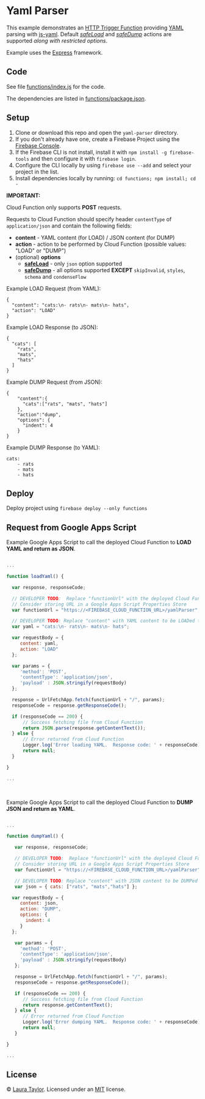 # Yaml Parser

This example demonstrates an [HTTP Trigger Function](https://firebase.google.com/docs/functions/http-events) providing [YAML](https://en.wikipedia.org/wiki/YAML) parsing with [js-yaml](https://github.com/nodeca/js-yaml).  Default *[safeLoad](https://github.com/nodeca/js-yaml#safeload-string---options-)* and *[safeDump](https://github.com/nodeca/js-yaml#safedump-object---options-)* actions are supported *along with restricted options*.

Example uses the [Express](https://expressjs.com/) framework.

## Code

See file [functions/index.js](functions/index.js) for the code.

The dependencies are listed in [functions/package.json](functions/package.json).

## Setup

1. Clone or download this repo and open the `yaml-parser` directory.
1. If you don't already have one, create a Firebase Project using the [Firebase Console](https://console.firebase.google.com).
1. If the Firebase CLI is not install, install it with `npm install -g firebase-tools` and then configure it with `firebase login`.
1. Configure the CLI locally by using `firebase use --add` and select your project in the list.
1. Install dependencies locally by running: `cd functions; npm install; cd -`

**IMPORTANT:**  

Cloud Function only supports **POST** requests.

Requests to Cloud Function should specify header `contentType` of `application/json` and contain the following fields:

* **content** - YAML content (for LOAD) /  JSON content (for DUMP)
* **action** - action to be performed by Cloud Function (possible values: "LOAD" or "DUMP")
* (optional) **options**
  * **[safeLoad](https://github.com/nodeca/js-yaml#safeload-string---options-)** - only `json` option supported
  * **[safeDump](https://github.com/nodeca/js-yaml#safedump-object---options-)** -  all options supported **EXCEPT** `skipInvalid`, `styles`, `schema` and `condenseFlow`


Example LOAD Request (from YAML):

```
{
  "content": "cats:\n- rats\n- mats\n- hats",
  "action": "LOAD"
}
```

Example LOAD Response (to JSON):

```
{
  "cats": [
    "rats",
    "mats",
    "hats"
  ]
}
```

Example DUMP Request (from JSON):

```
{
	"content":{
	  "cats":["rats", "mats", "hats"]
	},
	"action":"dump",
	"options": {
	  "indent": 4
	}
}
```

Example DUMP Response (to YAML):

```
cats:
    - rats
    - mats
    - hats
```



## Deploy

Deploy project using `firebase deploy --only functions`


## Request from Google Apps Script

Example Google Apps Script to call the deployed Cloud Function to **LOAD YAML and return as JSON**.


```js

...

function loadYaml() {

  var response, responseCode;

  // DEVELOPER TODO:  Replace "functionUrl" with the deployed Cloud Function URL from the Firebase Console
  // Consider storing URL in a Google Apps Script Properties Store
  var functionUrl = "https://<FIREBASE_CLOUD_FUNCTION_URL>/yamlParser";

  // DEVELOPER TODO: Replace "content" with YAML content to be LOADed to JSON
  var yaml = "cats:\n- rats\n- mats\n- hats";

  var requestBody = {
     content: yaml,
     action: "LOAD"
  };

  var params = {
     'method': 'POST',
     'contentType': 'application/json',
     'payload' : JSON.stringify(requestBody)
  };

  response = UrlFetchApp.fetch(functionUrl + "/", params);
  responseCode = response.getResponseCode();

  if (responseCode == 200) {
      // Success fetching file from Cloud Function
      return JSON.parse(response.getContentText());
  } else {
      // Error returned from Cloud Function
      Logger.log('Error loading YAML.  Response code: ' + responseCode);
      return null;
  }

}

...

```

<br>


Example Google Apps Script to call the deployed Cloud Function to **DUMP JSON and return as YAML**.

```js

...

function dumpYaml() {

   var response, responseCode;

   // DEVELOPER TODO:  Replace "functionUrl" with the deployed Cloud Function URL from the Firebase Console
   // Consider storing URL in a Google Apps Script Properties Store
   var functionUrl = "https://<FIREBASE_CLOUD_FUNCTION_URL>/yamlParser";

   // DEVELOPER TODO: Replace "content" with JSON content to be DUMPed to YAML
   var json = { cats: ["rats", "mats","hats"] };

  var requestBody = {
     content: json,
     action: "DUMP",
     options: {
       indent: 4
     }
  };

   var params = {
     'method': 'POST',
     'contentType': 'application/json',
     'payload' : JSON.stringify(requestBody)
   };

   response = UrlFetchApp.fetch(functionUrl + "/", params);
   responseCode = response.getResponseCode();

   if (responseCode == 200) {
      // Success fetching file from Cloud Function
      return response.getContentText();
   } else {
      // Error returned from Cloud Function
      Logger.log('Error dumping YAML.  Response code: ' + responseCode);
      return null;
   }

}

...

```



 ## License

 © [Laura Taylor](https://github.com/techstreams). Licensed under an [MIT](../LICENSE) license.
